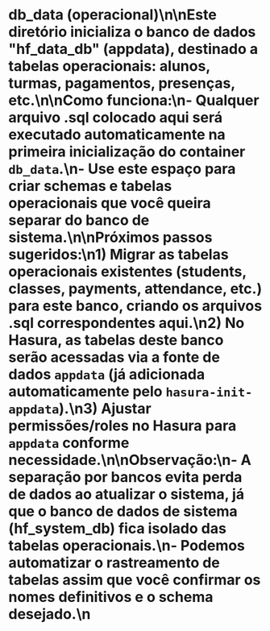 # db_data (operacional)\n\nEste diretório inicializa o banco de dados "hf_data_db" (appdata), destinado a tabelas operacionais: alunos, turmas, pagamentos, presenças, etc.\n\nComo funciona:\n- Qualquer arquivo .sql colocado aqui será executado automaticamente na primeira inicialização do container `db_data`.\n- Use este espaço para criar schemas e tabelas operacionais que você queira separar do banco de sistema.\n\nPróximos passos sugeridos:\n1) Migrar as tabelas operacionais existentes (students, classes, payments, attendance, etc.) para este banco, criando os arquivos .sql correspondentes aqui.\n2) No Hasura, as tabelas deste banco serão acessadas via a fonte de dados `appdata` (já adicionada automaticamente pelo `hasura-init-appdata`).\n3) Ajustar permissões/roles no Hasura para `appdata` conforme necessidade.\n\nObservação:\n- A separação por bancos evita perda de dados ao atualizar o sistema, já que o banco de dados de sistema (hf_system_db) fica isolado das tabelas operacionais.\n- Podemos automatizar o rastreamento de tabelas assim que você confirmar os nomes definitivos e o schema desejado.\n